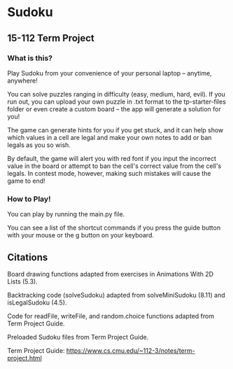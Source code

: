 # Sudoku
## 15-112 Term Project

### What is this?

Play Sudoku from your convenience of your personal laptop – anytime, anywhere!

You can solve puzzles ranging in difficulty (easy, medium, hard, evil). If you run out, you can upload your own puzzle in .txt format to the tp-starter-files folder or even create a custom board – the app will generate a solution for you! 

The game can generate hints for you if you get stuck, and it can help show which values in a cell are legal and make your own notes to add or ban legals as you so wish.

By default, the game will alert you with red font if you input the incorrect value in the board or attempt to ban the cell's correct value from the cell's legals. In contest mode, however, making such mistakes will cause the game to end!

### How to Play!

You can play by running the main.py file.

You can see a list of the shortcut commands if you press the guide button with your mouse or the g button on your keyboard.


## Citations

Board drawing functions adapted from exercises in Animations With 2D Lists (5.3).

Backtracking code (solveSudoku) adapted from solveMiniSudoku (8.11) and isLegalSudoku (4.5).

Code for readFile, writeFile, and random.choice functions adapted from Term Project Guide.

Preloaded Sudoku files from Term Project Guide.

Term Project Guide: https://www.cs.cmu.edu/~112-3/notes/term-project.html
